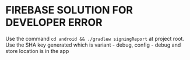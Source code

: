 # FIREBASE SOLUTION FOR DEVELOPER ERROR

Use the command `cd android && ./gradlew signingReport` at project root.
Use the SHA key generated which is variant - debug, config - debug and store location is in the app